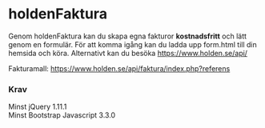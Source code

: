# holdenFaktura
Genom holdenFaktura kan du skapa egna fakturor <b>kostnadsfritt</b> och lätt genom en formulär.
För att komma igång kan du ladda upp form.html till din hemsida och köra.
Alternativt kan du besöka https://www.holden.se/api/

Fakturamall: https://www.holden.se/api/faktura/index.php?referens

### Krav
Minst jQuery 1.11.1 <br>
Minst Bootstrap Javascript 3.3.0
